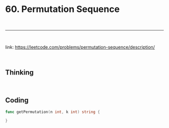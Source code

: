 # 60. Permutation Sequence

<br>

---

<br>

link: https://leetcode.com/problems/permutation-sequence/description/

<br>

## Thinking

<br>

## Coding

```go
func getPermutation(n int, k int) string {

}
```